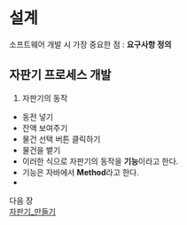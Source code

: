 # 설계
소프트웨어 개발 시 가장 중요한 점 : **요구사항 정의**
## 자판기 프로세스 개발
1. 자판기의 동작
- 동전 넣기
- 잔액 보여주기
- 물건 선택 버튼 클릭하기
- 물건을 뱉기
- 이러한 식으로 자판기의 동작을 **기능**이라고 한다.
- 기능은 자바에서 **Method**라고 한다.
-

다음 장    
[자판기_만들기](../src/VendinMachine.java)
